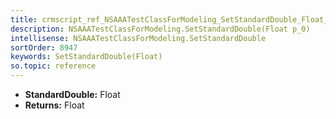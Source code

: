 ```yaml
---
title: crmscript_ref_NSAAATestClassForModeling_SetStandardDouble_Float_p_0
description: NSAAATestClassForModeling.SetStandardDouble(Float p_0)
intellisense: NSAAATestClassForModeling.SetStandardDouble
sortOrder: 8947
keywords: SetStandardDouble(Float)
so.topic: reference
---
```



* **StandardDouble:** Float
* **Returns:** Float



